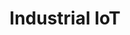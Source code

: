 ---
role: "Full Stack Developer / DevOps"
title: "Industrial IoT"
description: "Conception & implementation of an Industrial IoT application platform based on Kubernetes running on and integrating both edge and embedded devices"
startDate: "2020-01-03"
endDate: "2021-06-31"
highlightTech: ["golang", "kubernetes", "k3s", "k3os"]
tech: ["docker", "linux", "arm", "terraform", "helm", "kustomize", "aws", "vuejs", "edgex-foundry", "gitlab", "spring-boot"]
---